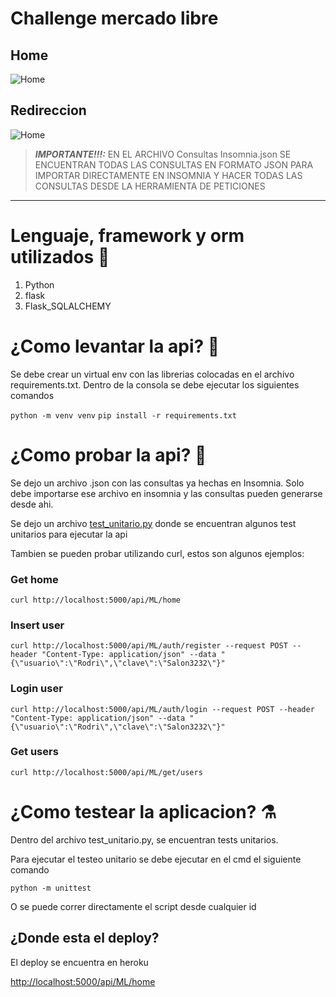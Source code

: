# Challenge mercado libre

## Home
![Home](https://github.com/Rodrigo-Novas/coderhouse-market-barista/tree/master/images/Home.gif)

## Redireccion

![Home](https://github.com/Rodrigo-Novas/coderhouse-market-barista/tree/master/images/Redireccion.gif)

> **_IMPORTANTE!!!:_**  EN EL ARCHIVO Consultas Insomnia.json SE ENCUENTRAN TODAS LAS CONSULTAS EN FORMATO JSON PARA IMPORTAR DIRECTAMENTE EN INSOMNIA Y HACER TODAS LAS CONSULTAS DESDE LA HERRAMIENTA DE PETICIONES

---

# Lenguaje, framework y orm utilizados :notebook_with_decorative_cover:

<ol>
  <li>Python</li>
  <li>flask</li>
  <li>Flask_SQLALCHEMY</li>
</ol>

# ¿Como levantar la api? :rocket:

Se debe crear un virtual env con las librerias colocadas en el archivo requirements.txt.
Dentro de la consola se debe ejecutar los siguientes comandos

`python -m venv venv`
`pip install -r requirements.txt`


# ¿Como probar la api? :test_tube:

Se dejo un archivo .json con las consultas ya hechas en Insomnia. Solo debe importarse ese archivo en insomnia y las consultas pueden generarse desde ahi.

Se dejo un archivo <u>test_unitario.py</u> donde se encuentran algunos test unitarios para ejecutar la api

Tambien se pueden probar utilizando curl, estos son algunos ejemplos:

### Get home
`curl http://localhost:5000/api/ML/home`

### Insert user

`curl http://localhost:5000/api/ML/auth/register --request POST --header "Content-Type: application/json" --data "{\"usuario\":\"Rodri\",\"clave\":\"Salon3232\"}"`


### Login user

`curl http://localhost:5000/api/ML/auth/login --request POST --header "Content-Type: application/json" --data "{\"usuario\":\"Rodri\",\"clave\":\"Salon3232\"}"`

### Get users
`curl http://localhost:5000/api/ML/get/users`



# ¿Como testear la aplicacion? :alembic:


Dentro del archivo test_unitario.py, se encuentran tests unitarios.

Para ejecutar el testeo unitario se debe ejecutar en el cmd el siguiente comando

`python -m unittest`

O se puede correr directamente el script desde cualquier id


## ¿Donde esta el deploy?

El deploy se encuentra en heroku

<http://localhost:5000/api/ML/home>
